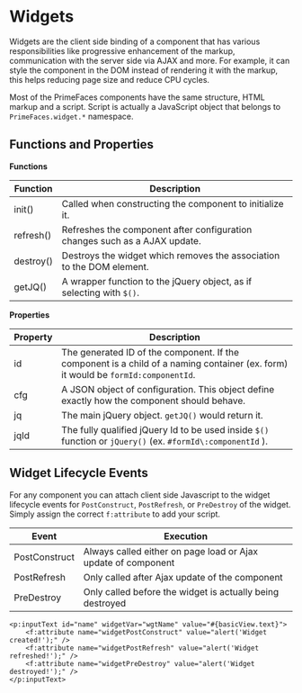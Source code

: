 # Widgets

Widgets are the client side binding of a component that has various responsibilities like progressive enhancement of the markup, 
communication with the server side via AJAX and more. For example, it can style the component in the DOM instead of rendering it with the markup, 
this helps reducing page size and reduce CPU cycles.

Most of the PrimeFaces components have the same structure, HTML markup and a script. Script is actually a JavaScript object that belongs to `PrimeFaces.widget.*`  namespace.

## Functions and Properties

**Functions**

| Function | Description |
| --- | --- |
| init() | Called when constructing the component to initialize it.
| refresh() | Refreshes the component after configuration changes such as a AJAX update.
| destroy() | Destroys the widget which removes the association to the DOM element.
| getJQ() | A wrapper function to the jQuery object, as if selecting with `$()`.

**Properties**

| Property | Description |
| --- | --- |
| id | The generated ID of the component. If the component is a child of a naming container (ex. form) it would be `formId:componentId`.
| cfg | A JSON object of configuration. This object define exactly how the component should behave.
| jq | The main jQuery object. `getJQ()` would return it.
| jqId | The fully qualified jQuery Id to be used inside `$()` function or `jQuery()`  (ex. `#formId\:componentId` ).

## Widget Lifecycle Events

For any component you can attach client side Javascript to the widget lifecycle events for 
`PostConstruct`, `PostRefresh`, or `PreDestroy` of the widget.
Simply assign the correct `f:attribute` to add your script.

| Event | Execution |
| --- | --- |
| PostConstruct | Always called either on page load or Ajax update of component
| PostRefresh | Only called after Ajax update of the component
| PreDestroy | Only called before the widget is actually being destroyed

```xhtml
<p:inputText id="name" widgetVar="wgtName" value="#{basicView.text}">
    <f:attribute name="widgetPostConstruct" value="alert('Widget created!');" />  
    <f:attribute name="widgetPostRefresh" value="alert('Widget refreshed!');" />  
    <f:attribute name="widgetPreDestroy" value="alert('Widget destroyed!');" />  
</p:inputText>
```